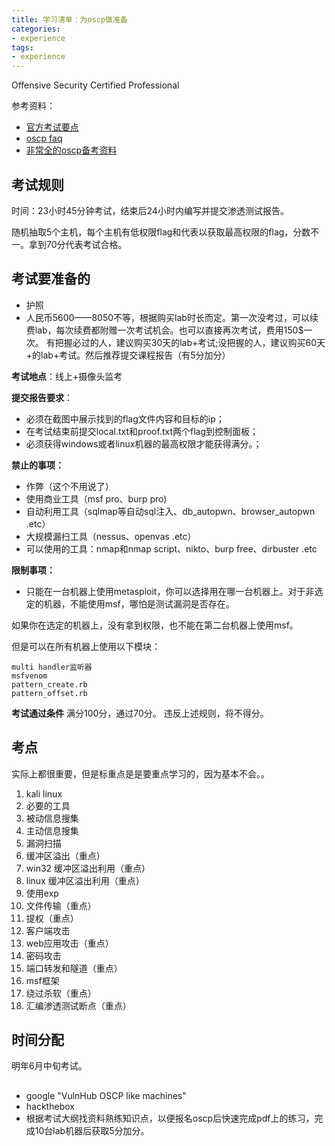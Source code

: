 ```yaml
---
title: 学习清单：为oscp做准备
categories:
- experience
tags:
- experience
---
```


Offensive Security Certified Professional

参考资料：
- [官方考试要点](https://www.offensive-security.com/documentation/penetration-testing-with-kali.pdf)
- [oscp faq](https://blog.csdn.net/qq_34304107/article/details/87617133#_243)
- [非常全的oscp备考资料](https://www.lshack.cn/656/)

## 考试规则
时间：23小时45分钟考试，结束后24小时内编写并提交渗透测试报告。

随机抽取5个主机，每个主机有低权限flag和代表以获取最高权限的flag，分数不一。拿到70分代表考试合格。

## 考试要准备的
- 护照
- 人民币5600——8050不等，根据购买lab时长而定。第一次没考过，可以续费lab，每次续费都附赠一次考试机会。也可以直接再次考试，费用150$一次。
  有把握必过的人，建议购买30天的lab+考试;没把握的人，建议购买60天+的lab+考试。然后推荐提交课程报告（有5分加分）

**考试地点**：线上+摄像头监考

**提交报告要求**：
- 必须在截图中展示找到的flag文件内容和目标的ip；
- 在考试结束前提交local.txt和proof.txt两个flag到控制面板；
- 必须获得windows或者linux机器的最高权限才能获得满分。；

**禁止的事项：**
- 作弊（这个不用说了）
- 使用商业工具（msf pro、burp pro)
- 自动利用工具（sqlmap等自动sql注入、db_autopwn、browser_autopwn .etc）
- 大规模漏扫工具（nessus、openvas .etc）
- 可以使用的工具：nmap和nmap script、nikto、burp free、dirbuster .etc

**限制事项：**
- 只能在一台机器上使用metasploit，你可以选择用在哪一台机器上。对于非选定的机器，不能使用msf，哪怕是测试漏洞是否存在。

如果你在选定的机器上，没有拿到权限，也不能在第二台机器上使用msf。

但是可以在所有机器上使用以下模块：
```
multi handler监听器
msfvenom
pattern_create.rb
pattern_offset.rb
```

**考试通过条件**
满分100分，通过70分。
违反上述规则，将不得分。

## 考点
实际上都很重要，但是标重点是是要重点学习的，因为基本不会。。

1. kali linux 
2. 必要的工具
3. 被动信息搜集
4. 主动信息搜集
5. 漏洞扫描
6. 缓冲区溢出（重点）
7. win32 缓冲区溢出利用（重点）
8. linux 缓冲区溢出利用（重点）
9. 使用exp
10. 文件传输（重点）
11. 提权（重点）
12. 客户端攻击
13. web应用攻击（重点）
14. 密码攻击
15. 端口转发和隧道（重点）
16. msf框架
17. 绕过杀软（重点）
18. 汇编渗透测试断点（重点）

## 时间分配
明年6月中旬考试。

## 
- google "VulnHub OSCP like machines"
- hackthebox
- 根据考试大纲找资料熟练知识点，以便报名oscp后快速完成pdf上的练习，完成10台lab机器后获取5分加分。

